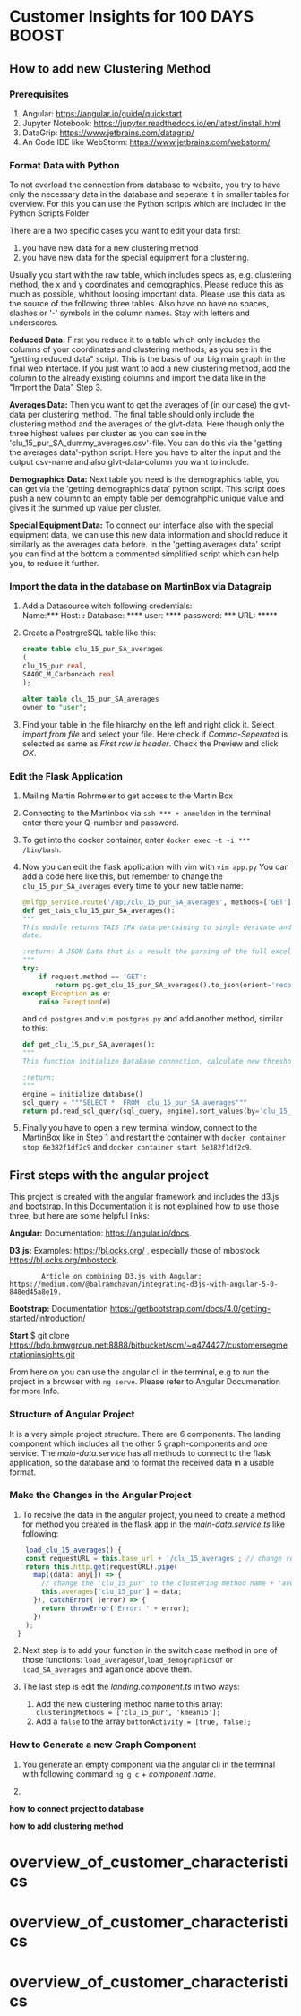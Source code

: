 # Customer Insights for 100 DAYS BOOST 

## How to add new Clustering Method

### Prerequisites 
1. Angular: https://angular.io/guide/quickstart
2. Jupyter Notebook: https://jupyter.readthedocs.io/en/latest/install.html
3. DataGrip: https://www.jetbrains.com/datagrip/
4. An Code IDE like WebStorm: https://www.jetbrains.com/webstorm/


### Format Data with Python

To not overload the connection from database to website, you try to have only the necessary data in the database and seperate it in smaller tables for overview. For this you can use the Python scripts which are included in the Python Scripts Folder

There are a two specific cases you want to edit your data first: 
1. you have new data for a new clustering method
2. you have new data for the special equipment for a clustering. 

Usually you start with the raw table, which includes specs as, e.g. clustering method, the x and y coordinates and demographics. Please reduce this as much as possible, whithout loosing important data. Please use this data as the source of the following three tables. Also have no have no spaces, slashes or '-' symbols in the column names. Stay with letters and underscores. 

**Reduced Data:** First you reduce it to a table which only includes the columns of your coordinates and clustering methods, as you see in the "getting reduced data" script. This is the basis of our big main graph in the final web interface. 
If you just want to add a new clustering method, add the column to the already existing columns and import the data like in the "Import the Data" Step 3.

**Averages Data:** Then you want to get the averages of (in our case) the glvt-data per clustering method. The final table should only include the clustering method and the averages of the glvt-data. Here though only the three highest values per cluster as you can see in the 'clu_15_pur_SA_dummy_averages.csv'-file.
You can do this via the 'getting the averages data'-python script. Here you have to alter the input and the output csv-name and also glvt-data-column you want to include.

**Demographics Data:** Next table you need is the demographics table, you can get via the 'getting demographics data' python script. This script does push a new column to an empty table per demograhphic unique value and gives it the summed up value per cluster. 

**Special Equipment Data:** To connect our interface also with the special equipment data, we can use this new data information and should reduce it similarly as the averages data before. In the 'getting averages data' script you can find at the bottom a commented simplified script which can help you, to reduce it further. 



### Import the data in the database on MartinBox via Datagraip


1. Add a Datasource witch following credentials:  
    Name:***
    Host: ***:*** 
    Database: ****
    user: **** 
    password: ***
    URL: *****


2. Create a PostrgreSQL table like this: 
    ```SQL
    create table clu_15_pur_SA_averages
    (
    clu_15_pur real,
    SA40C_M_Carbondach real
    );

    alter table clu_15_pur_SA_averages
    owner to "user";
    ```


3. Find your table in the file hirarchy on the left and right click it. Select _import from file_ and select your file. Here check if _Comma-Seperated_ is selected as same as _First row is header_. Check the Preview and click _OK_.


### Edit the Flask Application 

1. Mailing Martin Rohrmeier to get access to the Martin Box


2. Connecting to the Martinbox via `ssh *** + anmelden` in the terminal enter there your Q-number and password.


3. To get into the docker container, enter `docker exec -t -i *** /bin/bash`.


4. Now you can edit the flask application with vim with `vim app.py`
    You can add a code here like this, but remember to change the `clu_15_pur_SA_averages` every time to your new table name: 
    ```Python
    @mlfgp_service.route('/api/clu_15_pur_SA_averages', methods=['GET'])
    def get_tais_clu_15_pur_SA_averages():
    """
    This module returns TAIS IPA data pertaining to single derivate and KO-group for the 3 target dates after request
    date.

    :return: A JSON Data that is a result the parsing of the full excels handed as IPA/TAIS extracts.
    """
    try:
        if request.method == 'GET':
            return pg.get_clu_15_pur_SA_averages().to_json(orient='records')
    except Exception as e:
        raise Exception(e)
    ```

    and `cd postgres` and `vim postgres.py` and add another method, similar to this:
    ```Python
    def get_clu_15_pur_SA_averages():
    """
    This function initialize DataBase connection, calculate new threshold and update DataBase

    :return:
    """
    engine = initialize_database()
    sql_query = """SELECT *  FROM  clu_15_pur_SA_averages"""
    return pd.read_sql_query(sql_query, engine).sort_values(by='clu_15_pur')
    ```

5. Finally you have to open a new terminal window, connect to the MartinBox like in Step 1 and restart the container with `docker container stop 6e382f1df2c9` and `docker container start 6e382f1df2c9`.



## First steps with the angular project

This project is created with the angular framework and includes the d3.js and bootstrap. In this Documentation it is not explained how to use those three, but here are some helpful links:

**Angular:**  Documentation: https://angular.io/docs.

**D3.js:** Examples: https://bl.ocks.org/ , especially those of mbostock https://bl.ocks.org/mbostock. 

            Article on combining D3.js with Angular: https://medium.com/@balramchavan/integrating-d3js-with-angular-5-0-848ed45a8e19.
**Bootstrap:** Documentation https://getbootstrap.com/docs/4.0/getting-started/introduction/

**Start**
 $ git clone https://bdp.bmwgroup.net:8888/bitbucket/scm/~q474427/customersegmentationinsights.git


From here on you can use the angular cli in the terminal, e.g to run the project in a browser with `ng serve`. Please refer to Angular Documenation for more Info.

### Structure of Angular Project

It is a very simple project structure. There are 6 components. The landing component which includes all the other 5 graph-components and one service. The *main-data.service* has all methods to connect to the flask application, so the database and to format the received data in a usable format. 

### Make the Changes in the Angular Project

1. To receive the data in the angular project, you need to create a method for method you created in the flask app in the *main-data.service.ts* like following: 
```TypeScript
    load_clu_15_averages() {
    const requestURL = this.base_url + '/clu_15_averages'; // change respectively to the api you put in the flask method
    return this.http.get(requestURL).pipe(
      map((data: any[]) => {
        // change the 'clu_15_pur' to the clustering method name + 'averages' to either 'demographics' or 'SA_Averages', if the method receives these instead of the averages data.
        this.averages['clu_15_pur'] = data; 
      }), catchError( (error) => {
        return throwError('Error: ' + error);
      })
    );
  }
```

2. Next step is to add your function in the switch case method in one of those functions: `load_averagesOf`,`load_demographicsOf` or `load_SA_averages` and agan once above them. 

3. The last step is edit the *landing.component.ts* in two ways: 
    1. Add the new clustering method name to this array: `  clusteringMethods = ['clu_15_pur', 'kmean15'];`
    2. Add a `false` to the array `buttonActivity = [true, false];`


### How to Generate a new Graph Component

1. You generate an empty component via the angular cli in the terminal with following command `ng g c` + *component name*.

2. 

**how to connect project to database**

**how to add clustering method**

# overview_of_customer_characteristics
# overview_of_customer_characteristics
# overview_of_customer_characteristics
